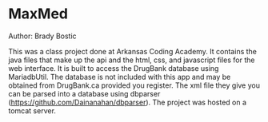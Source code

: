# MaxMed
Author: Brady Bostic

This was a class project done at Arkansas Coding Academy. It contains the java files that make up the api and the html,
css, and javascript files for the web interface. It is built to access the DrugBank database using MariadbUtil. The database
is not included with this app and may be obtained from DrugBank.ca provided you register. The xml file they give you can be parsed
into a database using dbparser (https://github.com/Dainanahan/dbparser). The project was hosted on a tomcat server.
